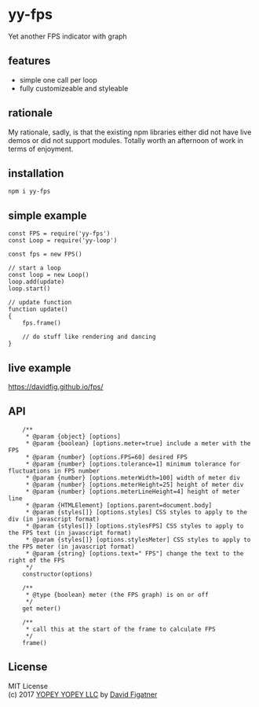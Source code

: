 # yy-fps
Yet another FPS indicator with graph

## features
* simple one call per loop
* fully customizeable and styleable

## rationale

My rationale, sadly, is that the existing npm libraries either did not have live demos or did not support modules. Totally worth an afternoon of work in terms of enjoyment.

## installation

    npm i yy-fps

## simple example

    const FPS = require('yy-fps')
    const Loop = require('yy-loop')

    const fps = new FPS()

    // start a loop
    const loop = new Loop()
    loop.add(update)
    loop.start()

    // update function
    function update()
    {
        fps.frame()

        // do stuff like rendering and dancing
    }

## live example
https://davidfig.github.io/fps/

## API
```
    /**
     * @param {object} [options]
     * @param {boolean} [options.meter=true] include a meter with the FPS
     * @param {number} [options.FPS=60] desired FPS
     * @param {number} [options.tolerance=1] minimum tolerance for fluctuations in FPS number
     * @param {number} [options.meterWidth=100] width of meter div
     * @param {number} [options.meterHeight=25] height of meter div
     * @param {number} [options.meterLineHeight=4] height of meter line
     * @param {HTMLElement} [options.parent=document.body]
     * @param {styles[]} [options.styles] CSS styles to apply to the div (in javascript format)
     * @param {styles[]} [options.stylesFPS] CSS styles to apply to the FPS text (in javascript format)
     * @param {styles[]} [options.stylesMeter] CSS styles to apply to the FPS meter (in javascript format)
     * @param {string} [options.text=" FPS"] change the text to the right of the FPS
     */
    constructor(options)

    /**
     * @type {boolean} meter (the FPS graph) is on or off
     */
    get meter()

    /**
     * call this at the start of the frame to calculate FPS
     */
    frame()
```
## License  
MIT License  
(c) 2017 [YOPEY YOPEY LLC](https://yopeyopey.com/) by [David Figatner](https://twitter.com/yopey_yopey/)
